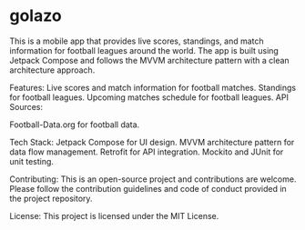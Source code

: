 # golazo

This is a mobile app that provides live scores, standings, and match information for football leagues around the world. The app is built using Jetpack Compose and follows the MVVM architecture pattern with a clean architecture approach.

Features:
Live scores and match information for football matches.
Standings for football leagues.
Upcoming matches schedule for football leagues.
API Sources:

Football-Data.org for football data.

Tech Stack:
Jetpack Compose for UI design.
MVVM architecture pattern for data flow management.
Retrofit for API integration.
Mockito and JUnit for unit testing.

Contributing:
This is an open-source project and contributions are welcome. Please follow the contribution guidelines and code of conduct provided in the project repository.

License:
This project is licensed under the MIT License.
